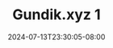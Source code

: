 --- 
title: "Gundik.xyz 1"
description: "download bokeh Gundik.xyz 1     new"
date: 2024-07-13T23:30:05-08:00
file_code: "dpj2bpkt2n1e"
draft: false
cover: "x1qvvmp5ehn6cs35.jpg"
tags: ["indo", "bokep-indo", "bokep-viral", "bokep-ig"]
length: 547
fld_id: "1398450"
foldername: "10 mantap"
categories: ["10 mantap"]
views: 144
---
